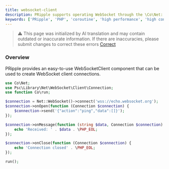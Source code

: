 ```yaml
---
title: websocket-client
description: PRipple supports operating WebSocket through the \Co\Net::WebSocket() method, which is used to handle WebSocket client connections.
keywords: ['PRipple', 'PHP', 'coroutine', 'high performance', 'high concurrency', 'WebSocket', 'Net']
---
```


> ⚠️ This page was initialized by AI translation and may contain outdated or inaccurate information. If there are
> inaccuracies, please submit changes to correct these errors [Correct](https://github.com/cloudtay/p-ripple-documents)

### Overview

PRipple provides an easy-to-use WebSocketClient component that can be used to create WebSocket client connections.

```php
use Co\Net;
use Psc\Library\Net\WebSocket\Client\Connection;
use function Co\run;

$connection = Net::WebSocket()->connect('wss://echo.websocket.org');
$connection->onOpen(function (Connection $connection) {
    $connection->send('{"action":"ping","data":[]}');
});

$connection->onMessage(function (string $data, Connection $connection) {
    echo 'Received: ' . $data . \PHP_EOL;
});

$connection->onClose(function (Connection $connection) {
    echo 'Connection closed' . \PHP_EOL;
});

run();
```
